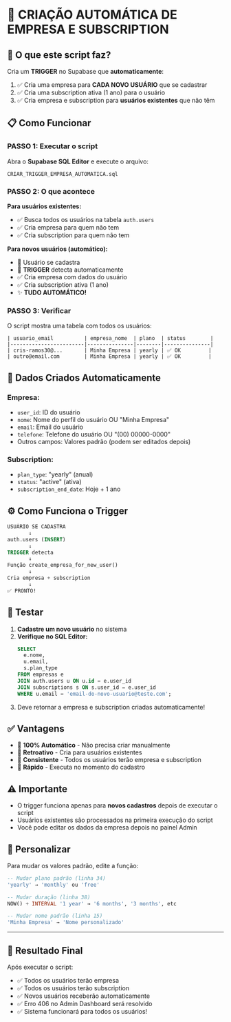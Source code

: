 # 🤖 CRIAÇÃO AUTOMÁTICA DE EMPRESA E SUBSCRIPTION

## 🎯 O que este script faz?

Cria um **TRIGGER** no Supabase que **automaticamente**:

1. ✅ Cria uma empresa para **CADA NOVO USUÁRIO** que se cadastrar
2. ✅ Cria uma subscription ativa (1 ano) para o usuário
3. ✅ Cria empresa e subscription para **usuários existentes** que não têm

## 📋 Como Funcionar

### **PASSO 1: Executar o script**

Abra o **Supabase SQL Editor** e execute o arquivo:
```
CRIAR_TRIGGER_EMPRESA_AUTOMATICA.sql
```

### **PASSO 2: O que acontece**

**Para usuários existentes:**
- ✅ Busca todos os usuários na tabela `auth.users`
- ✅ Cria empresa para quem não tem
- ✅ Cria subscription para quem não tem

**Para novos usuários (automático):**
- 👤 Usuário se cadastra
- 🤖 **TRIGGER** detecta automaticamente
- ✅ Cria empresa com dados do usuário
- ✅ Cria subscription ativa (1 ano)
- ✨ **TUDO AUTOMÁTICO!**

### **PASSO 3: Verificar**

O script mostra uma tabela com todos os usuários:

```
| usuario_email          | empresa_nome  | plano  | status        |
|------------------------|---------------|--------|---------------|
| cris-ramos30@...       | Minha Empresa | yearly | ✅ OK         |
| outro@email.com        | Minha Empresa | yearly | ✅ OK         |
```

## 🔧 Dados Criados Automaticamente

### **Empresa:**
- `user_id`: ID do usuário
- `nome`: Nome do perfil do usuário OU "Minha Empresa"
- `email`: Email do usuário
- `telefone`: Telefone do usuário OU "(00) 00000-0000"
- Outros campos: Valores padrão (podem ser editados depois)

### **Subscription:**
- `plan_type`: "yearly" (anual)
- `status`: "active" (ativa)
- `subscription_end_date`: Hoje + 1 ano

## ⚙️ Como Funciona o Trigger

```sql
USUÁRIO SE CADASTRA
       ↓
auth.users (INSERT)
       ↓
TRIGGER detecta
       ↓
Função create_empresa_for_new_user()
       ↓
Cria empresa + subscription
       ↓
✅ PRONTO!
```

## 🧪 Testar

1. **Cadastre um novo usuário** no sistema
2. **Verifique no SQL Editor:**
   ```sql
   SELECT 
     e.nome,
     u.email,
     s.plan_type
   FROM empresas e
   JOIN auth.users u ON u.id = e.user_id
   JOIN subscriptions s ON s.user_id = e.user_id
   WHERE u.email = 'email-do-novo-usuario@teste.com';
   ```
3. Deve retornar a empresa e subscription criadas automaticamente!

## ✅ Vantagens

- 🤖 **100% Automático** - Não precisa criar manualmente
- 🔄 **Retroativo** - Cria para usuários existentes
- 🎯 **Consistente** - Todos os usuários terão empresa e subscription
- 🚀 **Rápido** - Executa no momento do cadastro

## ⚠️ Importante

- O trigger funciona apenas para **novos cadastros** depois de executar o script
- Usuários existentes são processados na primeira execução do script
- Você pode editar os dados da empresa depois no painel Admin

## 🎨 Personalizar

Para mudar os valores padrão, edite a função:

```sql
-- Mudar plano padrão (linha 34)
'yearly' → 'monthly' ou 'free'

-- Mudar duração (linha 38)
NOW() + INTERVAL '1 year' → '6 months', '3 months', etc

-- Mudar nome padrão (linha 15)
'Minha Empresa' → 'Nome personalizado'
```

---

## 🎯 Resultado Final

Após executar o script:
- ✅ Todos os usuários terão empresa
- ✅ Todos os usuários terão subscription
- ✅ Novos usuários receberão automaticamente
- ✅ Erro 406 no Admin Dashboard será resolvido
- ✅ Sistema funcionará para todos os usuários!
